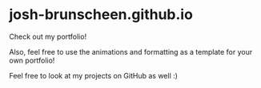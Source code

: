 # josh-brunscheen.github.io

Check out my portfolio! 

Also, feel free to use the animations and formatting as a template for your own portfolio!

Feel free to look at my projects on GitHub as well :)
